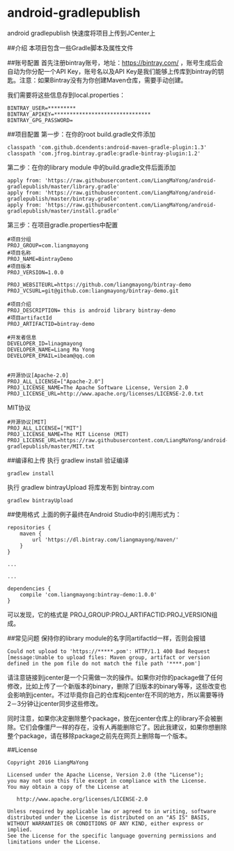 # android-gradlepublish
android gradlepublish 快速度将项目上传到JCenter上

##介绍
本项目包含一些Gradle脚本及属性文件

##账号配置
首先注册bintray账号，地址：https://bintray.com/ ，账号生成后会自动为你分配一个API Key，账号名以及API Key是我们能够上传库到bintray的钥匙。注意：如果Bintray没有为你创建Maven仓库，需要手动创建。

我们需要将这些信息存到local.properties：
```
BINTRAY_USER=*********
BINTRAY_APIKEY=*******************************
BINTRAY_GPG_PASSWORD=
```
##项目配置
第一步：在你的root build.gradle文件添加
```
classpath 'com.github.dcendents:android-maven-gradle-plugin:1.3'
classpath 'com.jfrog.bintray.gradle:gradle-bintray-plugin:1.2'
```
第二步：在你的library module 中的build.gradle文件后面添加
```
apply from: 'https://raw.githubusercontent.com/LiangMaYong/android-gradlepublish/master/library.gradle'
apply from: 'https://raw.githubusercontent.com/LiangMaYong/android-gradlepublish/master/bintray.gradle'
apply from: 'https://raw.githubusercontent.com/LiangMaYong/android-gradlepublish/master/install.gradle'
```
第三步：在项目gradle.properties中配置
```
#项目分组
PROJ_GROUP=com.liangmayong
#项目名称
PROJ_NAME=BintrayDemo
#项目版本
PROJ_VERSION=1.0.0

PROJ_WEBSITEURL=https://github.com/liangmayong/bintray-demo
PROJ_VCSURL=git@github.com:liangmayong/bintray-demo.git

#项目介绍
PROJ_DESCRIPTION= this is android library bintray-demo
#项目artifactId
PROJ_ARTIFACTID=bintray-demo

#开发者信息
DEVELOPER_ID=linagmayong
DEVELOPER_NAME=Liang Ma Yong
DEVELOPER_EMAIL=ibeam@qq.com


#开源协议[Apache-2.0]
PROJ_ALL_LICENSE=["Apache-2.0"]
PROJ_LICENSE_NAME=The Apache Software License, Version 2.0
PROJ_LICENSE_URL=http://www.apache.org/licenses/LICENSE-2.0.txt
```
MIT协议
```
#开源协议[MIT]
PROJ_ALL_LICENSE=["MIT"]
PROJ_LICENSE_NAME=The MIT License (MIT)
PROJ_LICENSE_URL=https://raw.githubusercontent.com/LiangMaYong/android-gradlepublish/master/MIT.txt
```
##编译和上传
执行 gradlew install 验证编译
```
gradlew install
```

执行 gradlew bintrayUpload 将库发布到 bintray.com
```
gradlew bintrayUpload
```

##使用格式
上面的例子最终在Android Studio中的引用形式为：
```
repositories {
    maven {
        url 'https://dl.bintray.com/liangmayong/maven/'
    }
}

...

...

dependencies {
    compile 'com.liangmayong:bintray-demo:1.0.0'
}
```
可以发现，它的格式是 PROJ_GROUP:PROJ_ARTIFACTID:PROJ_VERSION组成。

##常见问题
保持你的library module的名字同artifactId一样，否则会报错
```
Could not upload to 'https://*****.pom': HTTP/1.1 400 Bad Request [message:Unable to upload files: Maven group, artifact or version defined in the pom file do not match the file path '****.pom']
```

请注意链接到jcenter是一个只需做一次的操作。如果你对你的package做了任何修改，比如上传了一个新版本的binary，删除了旧版本的binary等等，这些改变也会影响到jcenter。不过毕竟你自己的仓库和jcenter在不同的地方，所以需要等待2－3分钟让jcenter同步这些修改。

同时注意，如果你决定删除整个package，放在jcenter仓库上的library不会被删除。它们会像僵尸一样的存在，没有人再能删除它了。因此我建议，如果你想删除整个package，请在移除package之前先在网页上删除每一个版本。


##License
```
Copyright 2016 LiangMaYong

Licensed under the Apache License, Version 2.0 (the "License");
you may not use this file except in compliance with the License.
You may obtain a copy of the License at

   http://www.apache.org/licenses/LICENSE-2.0

Unless required by applicable law or agreed to in writing, software
distributed under the License is distributed on an "AS IS" BASIS,
WITHOUT WARRANTIES OR CONDITIONS OF ANY KIND, either express or implied.
See the License for the specific language governing permissions and
limitations under the License.
```


